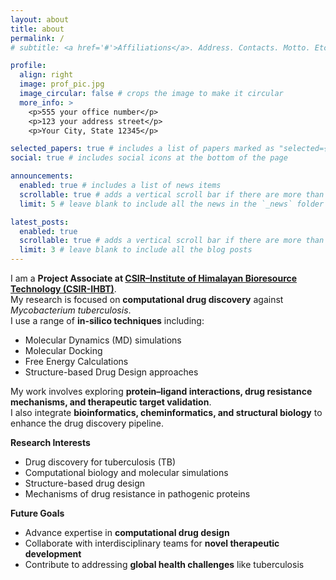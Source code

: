 ```yaml
---
layout: about
title: about
permalink: /
# subtitle: <a href='#'>Affiliations</a>. Address. Contacts. Motto. Etc.

profile:
  align: right
  image: prof_pic.jpg
  image_circular: false # crops the image to make it circular
  more_info: >
    <p>555 your office number</p>
    <p>123 your address street</p>
    <p>Your City, State 12345</p>

selected_papers: true # includes a list of papers marked as "selected={true}"
social: true # includes social icons at the bottom of the page

announcements:
  enabled: true # includes a list of news items
  scrollable: true # adds a vertical scroll bar if there are more than 3 news items
  limit: 5 # leave blank to include all the news in the `_news` folder

latest_posts:
  enabled: true
  scrollable: true # adds a vertical scroll bar if there are more than 3 new posts items
  limit: 3 # leave blank to include all the blog posts
---
```


I am a **Project Associate at [CSIR–Institute of Himalayan Bioresource Technology (CSIR-IHBT)](http://www.ihbt.res.in/en/)**.  
My research is focused on **computational drug discovery** against *Mycobacterium tuberculosis*.  
I use a range of **in-silico techniques** including:

- Molecular Dynamics (MD) simulations  
- Molecular Docking  
- Free Energy Calculations  
- Structure-based Drug Design approaches  

My work involves exploring **protein–ligand interactions, drug resistance mechanisms, and therapeutic target validation**.  
I also integrate **bioinformatics, cheminformatics, and structural biology** to enhance the drug discovery pipeline.  

**Research Interests**  
- Drug discovery for tuberculosis (TB)  
- Computational biology and molecular simulations  
- Structure-based drug design  
- Mechanisms of drug resistance in pathogenic proteins  

**Future Goals**  
- Advance expertise in **computational drug design**  
- Collaborate with interdisciplinary teams for **novel therapeutic development**  
- Contribute to addressing **global health challenges** like tuberculosis  

<!--
Write your biography here. Tell the world about yourself. Link to your favorite [subreddit](http://reddit.com). 
You can put a picture in, too. The code is already in, just name your picture `prof_pic.jpg` and put it in the `img/` folder.

Put your address / P.O. box / other info right below your picture. 
You can also disable any of these elements by editing `profile` property of the YAML header of your `_pages/about.md`. 
Edit `_bibliography/papers.bib` and Jekyll will render your [publications page](/al-folio/publications/) automatically.

Link to your social media connections, too. 
This theme is set up to use [Font Awesome icons](https://fontawesome.com/) and [Academicons](https://jpswalsh.github.io/academicons/), like the ones below. 
Add your Facebook, Twitter, LinkedIn, Google Scholar, or just disable all of them.
-->
